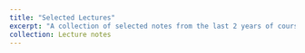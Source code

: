 ```yaml
---
title: "Selected Lectures"
excerpt: "A collection of selected notes from the last 2 years of courses I've taken"
collection: Lecture notes
---
```

